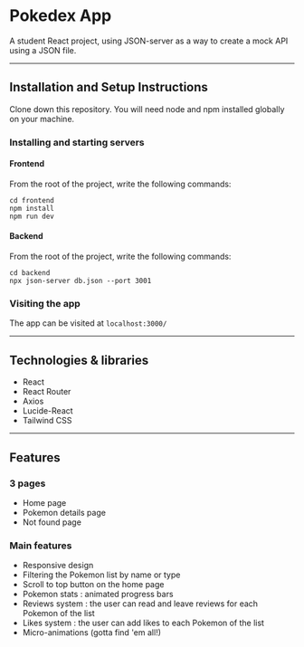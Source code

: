 # Pokedex App

A student React project, using JSON-server as a way to create a mock API using a JSON file.

---
## Installation and Setup Instructions

Clone down this repository. You will need node and npm installed globally on your machine.

### Installing and starting servers

#### Frontend

From the root of the project, write the following commands:

```cd frontend```</br>
```npm install```</br>
```npm run dev```

#### Backend

From the root of the project, write the following commands:

```cd backend```</br>
```npx json-server db.json --port 3001```</br>

### Visiting the app

The app can be visited at ```localhost:3000/```

---
## Technologies & libraries
- React
- React Router
- Axios
- Lucide-React
- Tailwind CSS

---
## Features
### 3 pages
- Home page
- Pokemon details page
- Not found page

### Main features
- Responsive design
- Filtering the Pokemon list by name or type
- Scroll to top button on the home page
- Pokemon stats : animated progress bars
- Reviews system : the user can read and leave reviews for each Pokemon of the list
- Likes system : the user can add likes to each Pokemon of the list
- Micro-animations (gotta find 'em all!)


